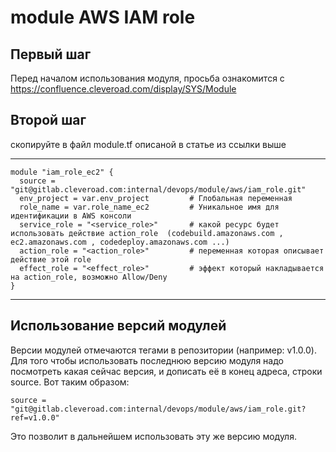 # module AWS IAM role

## Первый шаг 
Перед началом использования модуля, просьба ознакомится с 
https://confluence.cleveroad.com/display/SYS/Module

## Второй шаг 
скопируйте в файл module.tf описаной в статье из ссылки выше

---

``` 
module "iam_role_ec2" {
  source = "git@gitlab.cleveroad.com:internal/devops/module/aws/iam_role.git"
  env_project = var.env_project         # Глобальная переменная
  role_name = var.role_name_ec2         # Уникальное имя для идентификации в AWS консоли
  service_role = "<service_role>"       # какой ресурс будет использовать действие action_role  (codebuild.amazonaws.com , ec2.amazonaws.com , codedeploy.amazonaws.com ...)
  action_role = "<action_role>"         # переменная которая описывает действие этой role
  effect_role = "<effect_role>"         # эффект который накладывается на action_role, возможно Allow/Deny
}
```

---

## Использование версий модулей
Версии модулей отмечаются тегами в репозитории (например: v1.0.0).
Для того чтобы использовать последнюю версию модуля надо посмотреть какая сейчас версия, и дописать её в конец адреса, строки source. Вот таким образом:
```
source = "git@gitlab.cleveroad.com:internal/devops/module/aws/iam_role.git?ref=v1.0.0"
```
Это позволит в дальнейшем использовать эту же версию модуля. 
